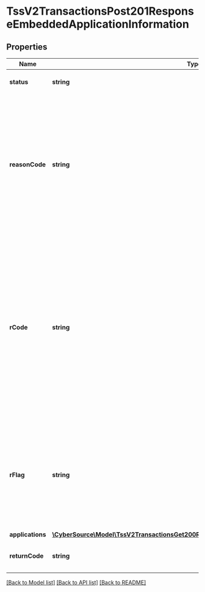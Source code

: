 # TssV2TransactionsPost201ResponseEmbeddedApplicationInformation

## Properties
Name | Type | Description | Notes
------------ | ------------- | ------------- | -------------
**status** | **string** | The status of the submitted transaction. | [optional] 
**reasonCode** | **string** | Indicates the reason why a request succeeded or failed and possible action to take if a request fails.  For details, see the appendix of reason codes in the documentation for the relevant payment method. | [optional] 
**rCode** | **string** | Indicates whether the service request was successful. Possible values:  - &#x60;-1&#x60;: An error occurred. - &#x60;0&#x60;: The request was declined. - &#x60;1&#x60;: The request was successful.  For details, see &#x60;auth_rcode&#x60; field description in [Credit Card Services Using the SCMP API.](https://apps.cybersource.com/library/documentation/dev_guides/CC_Svcs_SCMP_API/html/) | [optional] 
**rFlag** | **string** | One-word description of the result of the application.  For details, see &#x60;auth_rflag&#x60; field description in [Credit Card Services Using the SCMP API.](https://apps.cybersource.com/library/documentation/dev_guides/CC_Svcs_SCMP_API/html/) | [optional] 
**applications** | [**\CyberSource\Model\TssV2TransactionsGet200ResponseApplicationInformationApplications[]**](TssV2TransactionsGet200ResponseApplicationInformationApplications.md) |  | [optional] 
**returnCode** | **string** | The description for this field is not available. | [optional] 

[[Back to Model list]](../README.md#documentation-for-models) [[Back to API list]](../README.md#documentation-for-api-endpoints) [[Back to README]](../README.md)



